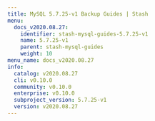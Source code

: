 ```yaml
---
title: MySQL 5.7.25-v1 Backup Guides | Stash
menu:
  docs_v2020.08.27:
    identifier: stash-mysql-guides-5.7.25-v1
    name: 5.7.25-v1
    parent: stash-mysql-guides
    weight: 10
menu_name: docs_v2020.08.27
info:
  catalog: v2020.08.27
  cli: v0.10.0
  community: v0.10.0
  enterprise: v0.10.0
  subproject_version: 5.7.25-v1
  version: v2020.08.27
---
```



